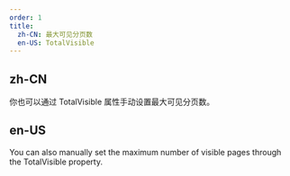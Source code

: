 ```yaml
---
order: 1
title:
  zh-CN: 最大可见分页数
  en-US: TotalVisible
---
```


## zh-CN

你也可以通过 TotalVisible 属性手动设置最大可见分页数。

## en-US

You can also manually set the maximum number of visible pages through the TotalVisible property.
